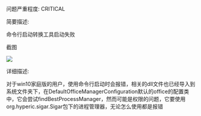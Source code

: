 问题严重程度: CRITICAL

简要描述:

命令行启动转换工具启动失败

截图

<img src="https://gitee.com/pangxincheng/Images/raw/master/1606187928137.jpg"/>

详细描述:

对于win10家庭版的用户，使用命令行启动时会报错，相关的dll文件也已经导入到系统文件夹下，在DefaultOfficeManagerConfiguration默认的office的配置类中，它会尝试findBestProcessManager，然而可能是权限的问题，它要使用org.hyperic.sigar.Sigar包下的进程管理器，无论怎么使用都是报错